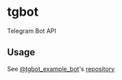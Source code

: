# tgbot

Telegram Bot API

## Usage

See [@tgbot_example_bot](http://telegram.me/tgbot_example_bot)'s [repository](/../../../../../../../fevuri/tgbot-example)
